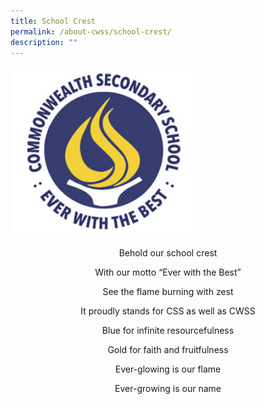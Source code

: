 ```yaml
---
title: School Crest
permalink: /about-cwss/school-crest/
description: ""
---
```

<img src="/images/logo_school_crest.jpg" style="width:60%">



<center>

Behold our school crest

With our motto “Ever with the Best”  
	
See the flame burning with zest  
	
It proudly stands for CSS as well as CWSS  
	
Blue for infinite resourcefulness  
	
Gold for faith and fruitfulness  
	
Ever-glowing is our flame  
	
Ever-growing is our name
	
</center>